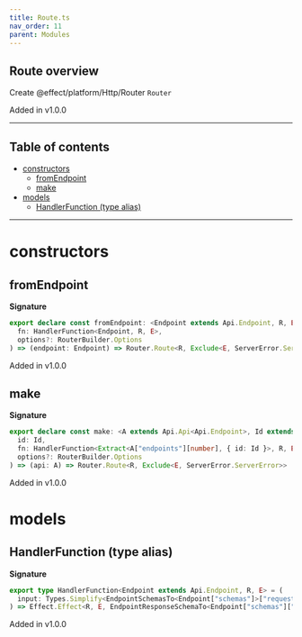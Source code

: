 ```yaml
---
title: Route.ts
nav_order: 11
parent: Modules
---
```


## Route overview

Create @effect/platform/Http/Router `Router`

Added in v1.0.0

---

<h2 class="text-delta">Table of contents</h2>

- [constructors](#constructors)
  - [fromEndpoint](#fromendpoint)
  - [make](#make)
- [models](#models)
  - [HandlerFunction (type alias)](#handlerfunction-type-alias)

---

# constructors

## fromEndpoint

**Signature**

```ts
export declare const fromEndpoint: <Endpoint extends Api.Endpoint, R, E>(
  fn: HandlerFunction<Endpoint, R, E>,
  options?: RouterBuilder.Options
) => (endpoint: Endpoint) => Router.Route<R, Exclude<E, ServerError.ServerError>>
```

Added in v1.0.0

## make

**Signature**

```ts
export declare const make: <A extends Api.Api<Api.Endpoint>, Id extends A["endpoints"][number]["id"], R, E>(
  id: Id,
  fn: HandlerFunction<Extract<A["endpoints"][number], { id: Id }>, R, E>,
  options?: RouterBuilder.Options
) => (api: A) => Router.Route<R, Exclude<E, ServerError.ServerError>>
```

Added in v1.0.0

# models

## HandlerFunction (type alias)

**Signature**

```ts
export type HandlerFunction<Endpoint extends Api.Endpoint, R, E> = (
  input: Types.Simplify<EndpointSchemasTo<Endpoint["schemas"]>["request"]>
) => Effect.Effect<R, E, EndpointResponseSchemaTo<Endpoint["schemas"]["response"]>>
```

Added in v1.0.0
